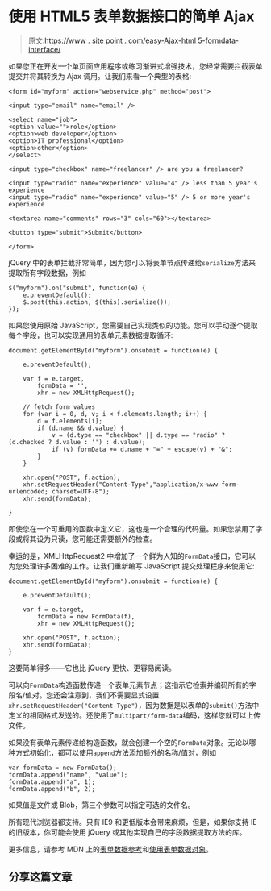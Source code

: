# 使用 HTML5 表单数据接口的简单 Ajax

> 原文:[https://www . site point . com/easy-Ajax-html 5-formdata-interface/](https://www.sitepoint.com/easier-ajax-html5-formdata-interface/)

如果您正在开发一个单页面应用程序或练习渐进式增强技术，您经常需要拦截表单提交并将其转换为 Ajax 调用。让我们来看一个典型的表格:

```
<form id="myform" action="webservice.php" method="post">

<input type="email" name="email" />

<select name="job">
<option value="">role</option>
<option>web developer</option>
<option>IT professional</option>
<option>other</option>
</select>

<input type="checkbox" name="freelancer" /> are you a freelancer?

<input type="radio" name="experience" value="4" /> less than 5 year's experience
<input type="radio" name="experience" value="5" /> 5 or more year's experience

<textarea name="comments" rows="3" cols="60"></textarea>

<button type="submit">Submit</button>

</form>
```

jQuery 中的表单拦截非常简单，因为您可以将表单节点传递给`serialize`方法来提取所有字段数据，例如

```
$("myform").on("submit", function(e) {
	e.preventDefault();
	$.post(this.action, $(this).serialize());
});
```

如果您使用原始 JavaScript，您需要自己实现类似的功能。您可以手动逐个提取每个字段，也可以实现通用的表单元素数据提取循环:

```
document.getElementById("myform").onsubmit = function(e) {

	e.preventDefault();

	var f = e.target,
		formData = '',
		xhr = new XMLHttpRequest();

	// fetch form values
	for (var i = 0, d, v; i < f.elements.length; i++) {
		d = f.elements[i];
		if (d.name && d.value) {
			v = (d.type == "checkbox" || d.type == "radio" ? (d.checked ? d.value : '') : d.value);
			if (v) formData += d.name + "=" + escape(v) + "&";
		}
	}

	xhr.open("POST", f.action);
	xhr.setRequestHeader("Content-Type","application/x-www-form-urlencoded; charset=UTF-8");
	xhr.send(formData);

}
```

即使您在一个可重用的函数中定义它，这也是一个合理的代码量。如果您禁用了字段或将其设为只读，您可能还需要额外的检查。

幸运的是，XMLHttpRequest2 中增加了一个鲜为人知的`FormData`接口，它可以为您处理许多困难的工作。让我们重新编写 JavaScript 提交处理程序来使用它:

```
document.getElementById("myform").onsubmit = function(e) {

	e.preventDefault();

	var f = e.target,
		formData = new FormData(f),
		xhr = new XMLHttpRequest();

	xhr.open("POST", f.action);
	xhr.send(formData);
}
```

这要简单得多——它也比 jQuery 更快、更容易阅读。

可以向`FormData`构造函数传递一个表单元素节点；这指示它检索并编码所有的字段名/值对。您还会注意到，我们不需要显式设置`xhr.setRequestHeader("Content-Type")`，因为数据是以表单的`submit()`方法中定义的相同格式发送的。还使用了`multipart/form-data`编码，这样您就可以上传文件。

如果没有表单元素传递给构造函数，就会创建一个空的`FormData`对象。无论以哪种方式初始化，都可以使用`append`方法添加额外的名称/值对，例如

```
var formData = new FormData();
formData.append("name", "value");
formData.append("a", 1);
formData.append("b", 2);
```

如果值是文件或 Blob，第三个参数可以指定可选的文件名。

所有现代浏览器都支持。只有 IE9 和更低版本会带来麻烦，但是，如果你支持 IE 的旧版本，你可能会使用 jQuery 或其他实现自己的字段数据提取方法的库。

更多信息，请参考 MDN 上的[表单数据参考](https://developer.mozilla.org/en-US/docs/Web/API/FormData)和[使用表单数据对象](https://developer.mozilla.org/en-US/docs/Web/Guide/Using_FormData_Objects)。

## 分享这篇文章